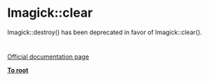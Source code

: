# Imagick::clear





Imagick::destroy() has been deprecated in favor of Imagick::clear().

  

#

[Official documentation page](https://www.php.net/manual/en/imagick.clear.php)

**[To root](/README.md)**